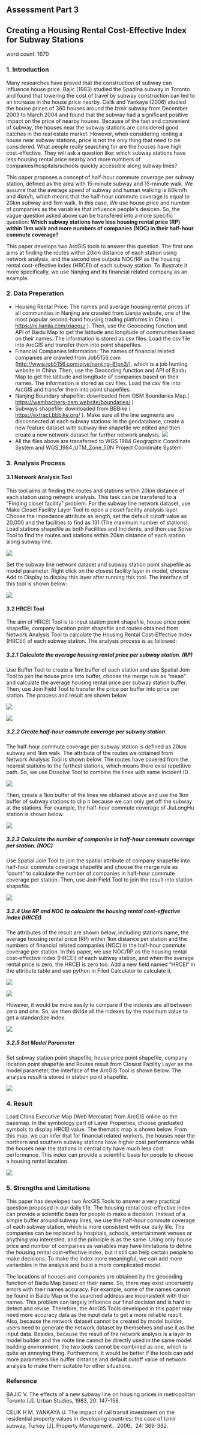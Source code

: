 Assessment Part 3
-----------------

Creating a Housing Rental Cost-Effective Index for Subway Stations
-----------------------------------------------

word count: 1670

### 1. Introduction

Many researches have proved that the construction of subway can influence house price. Bajic (1983) studied the Spadina subway in Toronto and found that lowering the cost of travel by subway construction can led to an increase in the house price nearby. Celik and Yankaya (2006) studied the house prices of 360 houses around the Izmir subway from December 2003 to March 2004 and found that the subway had a significant positive impact on the price of nearby houses. Because of the fast and convenient of subway, the houses near the subway stations are considered good catches in the real estate market. However, when considering renting a house near subway stations, price is not the only thing that need to be considered. What people really searching for are the houses have high cost-effective. They will ask a question like: which subway stations have less housing rental price nearby and more numbers of companies/hospitals/schools quickly accessible along subway lines? 

This paper proposes a concept of half-hour commute coverage per subway station, defined as the area with 15-minute subway and 15-minute walk. We assume that the average speed of subway and human walking is 80km/h and 4km/h, which means that the half-hour commute coverage is equal to 20km subway and 1km walk. In this case, We use house price and number of companies as the variables that influence people's desicen. So, the vague question asked above can be transfered into a more specific question: **Which subway stations have less housing rental price (RP) within 1km walk and more numbers of companies (NOC) in their half-hour commute coverage?**

This paper develops two ArcGIS tools to answer this question. The first one aims at finding the routes within 20km distance of each station using network analysis, and the second one outputs NOC/RP as the housing rental cost-effective index (HRCEI) of each subway station. To illustrate it more specifically, we use Nanjing and its financial related company as an example.

### 2. Data Preperation

- Housing Rental Price: The names and average housing rental prices of all communities in Nanjing are crawled from Lianjia website, one of the most popular second-hand housing trading platforms in China ( https://nj.lianjia.com/xiaoqu/ ). Then, use the Geocoding function and API of Baidu Map to get the latitude and longitude of communities based on their names. The information is stored as csv files. Load the csv file into ArcGIS and transfer them into point shapefiles. 
- Financial Companies Information: The names of financial related companies are crawled from Job5156.com (http://www.job5156.com/qiye/nanjing-8/pn3/), which is a job hunting website in China. Then, use the Geocoding function and API of Baidu Map to get the latitude and longitude of companies based on their names. The information is stored as csv files. Load the csv file into ArcGIS and transfer them into point shapefiles.
- Nanjing Boundary shapefile: downloaded from OSM Boundaries Map.( https://wambachers-osm.website/boundaries/ )
- Subways shapefile: downloaded from BBBike ( https://extract.bbbike.org/ ). Make sure all the line segments are disconnected at each subway stations. In the geodatabase, create a new feature dataset with subway line shapefile we edited and then create a new network dataset for further network analysis.
![](figure/1.png)
- All the files above are transferred to WGS 1984 Geographic Coordinate System and WGS_1984_UTM_Zone_50N Project Coordinate System.

### 3. Analysis Process
#### 3.1 Network Analysis Tool

This tool aims at finding the routes and stations within 20km distance of each station using network analysis. This task can be transfered to a "Finding closet facility" problem. For the subway line network dataset, use Make Closet Facility Layer Tool to open a closet facility analysis layer. Choose the impedance attribute as length, set the default cutoff value as 20,000 and the facilities to find as 131 (The maximum number of stations). Load stations shapefile as both Facilities and Incidents, and then use Solve Tool to find the routes and stations within 20km distance of each station along subway line.

![](figure/2.png)

Set the subway line network dataset and subway station point shapefile as model parameter. Right click on the closest facility layer in model, choose Add to Display to display this layer after running this tool. The interface of this tool is shown below:

![](figure/3.png)

#### 3.2 HRCEI Tool

The aim of HRCEI Tool is to input station point shapefile, house price point shapefile, company location point shapefile and routes obtained from Network Analysis Tool to calculate the Housing Rental Cost-Effective Index (HRCEI) of each subway station. The analysis process is as followed: 

##### 3.2.1 Calculate the average housing rental price per subway station. (RP)

Use Buffer Tool to create a 1km buffer of each station and use Spatial Join Tool to join the house price into buffer, choose the merge rule as “mean” and calculate the average housing rental price per subway station buffer. Then, use Join Field Tool to transfer the price per buffer into price per station. The process and result are shown below.

![](figure/4.png)

![](figure/5.jpg)

##### 3.2.2 Create half-hour commute coverage per subway station.

The half-hour commute coverage per subway station is defined as 20km subway and 1km walk. The attribute of the routes we obtained from Network Analysis Tool is shown below. The routes have covered from the nearest stations to the farthest stations, which means there exist repetitive path. So, we use Dissolve Tool to combine the lines with same Incident ID. 

![](figure/6.png)

Then, create a 1km buffer of the lines we obtained above and use the 1km buffer of subway stations to clip it because we can only get off the subway at the stations. For example, the half-hour commute coverage of JiuLongHu station is shown below. 

![](figure/7.jpg)

##### 3.2.3 Calculate the number of companies in half-hour commute coverage per station. (NOC)

Use Spatial Join Tool to join the spatial attribute of company shapefile into half-hour commute coverage shapefile and choose the merge rule as “count” to calculate the number of companies in half-hour commute coverage per station. Then, use Join Field Tool to join the result into station shapefile.

![](figure/8.jpg)

##### 3.2.4 Use RP and NOC to calculate the housing rental cost-effective index (HRCEI)

The attributes of the result are shown below, including station’s name, the average housing rental price (RP) within 1km distance per station and the numbers of financial related companies (NOC) in the half-hour commute coverage per station. In this paper, we use NOC/RP as the housing rental cost-effective index (HRCEI) of each subway station, and when the average rental price is zero, the HRCEI is zero too. Add a new field named “HRCEI” in the attribute table and use python in Filed Calculator to calculate it.

![](figure/9.png)

![](figure/10.png)

However, it would be more easily to compare if the indexes are all between zero and one. So, we then divide all the indexes by the maximum value to get a standardize index. 

![](figure/11.png)

##### 3.2.5 Set Model Parameter

Set subway station point shapefile, house price point shapefile, company location point shapefile and Routes result from Closest Facility Layer as the model parameter, the interface of the ArcGIS Tool is shown below. The analysis result is stored in station point shapefile. 

![](figure/12.png)

### 4. Result

Load China Executive Map (Web Mercator) from ArcGIS online as the basemap. In the symbology part of Layer Properties, choose graduated symbols to display HRCEI value. The thematic map is shown below. From this map, we can infer that for financial related workers, the houses near the northern and southern subway stations have higher cost performance while the houses near the stations in central city have much less cost performance. This index can provide a scientific basis for people to choose a housing rental location.

![](figure/13.jpg)

### 5. Strengths and Limitations

This paper has developed two ArcGIS Tools to answer a very practical question proposed in our daily life. The housing rental cost-effective index can provide a scientific basis for people to make a decision. Instead of a simple buffer around subway lines, we use the half-hour commute coverage of each subway station, which is more consistent with our daily life. The companies can be replaced by hospitals, schools, entertainment venues or anything you interested, and the principle is as the same. Using only house price and number of companies as variables may have limitations to define the housing rental cost-effective index, but it still can help certain people to make decisions. To make the index more meaningful, we can add more varianbles in the analysis and build a more complicated model. 

The locations of houses and companies are obtained by the geocoding function of Baidu Map based on their name. So, there may exist uncertainty errors with their names accuracy. For example, some of the names cannot be found in Baidu Map or the searched address are inconsistent with their names. This problem can largely influence our final decision and is hard to detect and revise. Therefore, the ArcGIS Tools developed in this paper may need more accuracy data as the input data to get a more reliable result. Also, because the network dataset cannot be created by model builder, users need to generate the network dataset by themselves and use it as the input data. Besides, because the result of the network analysis is a layer in model builder and the route line cannot be directly used in the same model building environment, the two tools cannot be combined as one, which is quite an annoying thing. Furthermore, it would be better if the tools can add more parameters like buffer distance and default cutoff value of network analysis to make them suitable for other situations. 

### Reference

BAJIC V. The effects of a new subway line on housing prices in metropolitan Toronto [J]. Urban Studies, 1983, 20: 147-158.

CELIK H M, YANKAYA U. The impact of rail transit investment on the residential property values in developing countries: the case of Izmir subway, Turkey [J]. Property Management，2006，24: 369-382.
